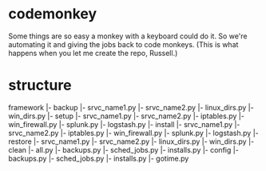 # codemonkey
Some things are so easy a monkey with a keyboard could do it. So we're automating it and giving the jobs back to code monkeys.
(This is what happens when you let me create the repo, Russell.)

# structure
framework
|- backup
   |- srvc_name1.py
   |- srvc_name2.py
   |- linux_dirs.py
   |- win_dirs.py
|- setup
   |- srvc_name1.py
   |- srvc_name2.py
   |- iptables.py
   |- win_firewall.py
   |- splunk.py
   |- logstash.py
|- install
   |- srvc_name1.py
   |- srvc_name2.py
   |- iptables.py
   |- win_firewall.py
   |- splunk.py
   |- logstash.py
|- restore
   |- srvc_name1.py
   |- srvc_name2.py
   |- linux_dirs.py
   |- win_dirs.py
|- clean
   |- all.py
   |- backups.py
   |- sched_jobs.py
   |- installs.py
|- config
   |- backups.py
   |- sched_jobs.py
   |- installs.py
|- gotime.py
